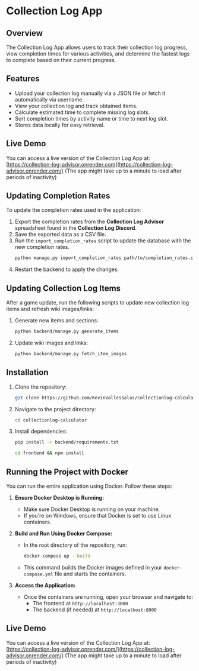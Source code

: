 # Collection Log App

## Overview
The Collection Log App allows users to track their collection log progress, view completion times for various activities, and determine the fastest logs to complete based on their current progress.

## Features
- Upload your collection log manually via a JSON file or fetch it automatically via username.
- View your collection log and track obtained items.
- Calculate estimated time to complete missing log slots.
- Sort completion times by activity name or time to next log slot.
- Stores data locally for easy retrieval.

## Live Demo
You can access a live version of the Collection Log App at:
[https://collection-log-advisor.onrender.com](https://collection-log-advisor.onrender.com/) (The app might take up to a minute to load after periods of inactivity)

## Updating Completion Rates
To update the completion rates used in the application:
1. Export the completion rates from the **Collection Log Advisor** spreadsheet found in the **Collection Log Discord**.
2. Save the exported data as a CSV file.
3. Run the `import_completion_rates` script to update the database with the new completion rates.
   ```sh
   python manage.py import_completion_rates path/to/completion_rates.csv
   ```
4. Restart the backend to apply the changes.

## Updating Collection Log Items
After a game update, run the following scripts to update new collection log items and refresh wiki images/links:
1. Generate new items and sections:
   ```sh
   python backend/manage.py generate_items
   ```
2. Update wiki images and links:
   ```sh
   python backend/manage.py fetch_item_images
   ```

## Installation
1. Clone the repository:
   ```sh
   git clone https://github.com/KevinVallesSalas/collectionlog-calculator.git
   ```
2. Navigate to the project directory:
   ```sh
   cd collectionlog-calculator
   ```
3. Install dependencies:
   ```sh
   pip install -r backend/requirements.txt
   ```
   ```sh
   cd frontend && npm install
   ```

## Running the Project with Docker
You can run the entire application using Docker. Follow these steps:

1. **Ensure Docker Desktop is Running:**
   - Make sure Docker Desktop is running on your machine.
   - If you're on Windows, ensure that Docker is set to use Linux containers.

2. **Build and Run Using Docker Compose:**
   - In the root directory of the repository, run:
     ```sh
     docker-compose up --build
     ```
   - This command builds the Docker images defined in your `docker-compose.yml` file and starts the containers.

3. **Access the Application:**
   - Once the containers are running, open your browser and navigate to:
     - The frontend at `http://localhost:3000`
     - The backend (if needed) at `http://localhost:8000`

## Live Demo
You can access a live version of the Collection Log App at: [https://collection-log-advisor.onrender.com/](https://collection-log-advisor.onrender.com/) (The app might take up to a minute to load after periods of inactivity)